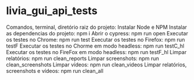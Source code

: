 # livia_gui_api_tests

Comandos, terminal, diretório raiz do projeto:
Instalar Node e NPM
Instalar as dependencias do projeto: npm i
Abrir o cypress: npm run open
Executar os testes no Chrome: npm run test
Executar os testes no Firefox: npm run testF
Executar os testes no Chorme em modo headless: npm run testC_hl
Executar os testes no FireFox em modo headless: npm run testF_hl
Limpar relatórios: npm run clean_reports
Limpar screenshots: npm run clean_screenshots
Limpar vídeos: npm run clean_videos
Limpar relatórios, screenshots e vídeos: npm run clean_all